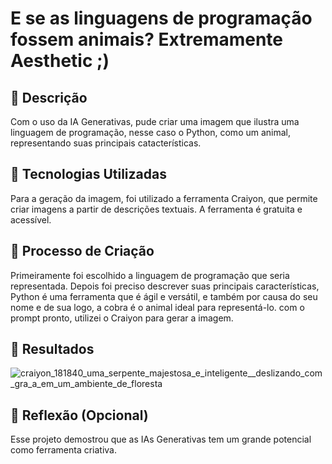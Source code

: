 # E se as linguagens de programação fossem animais? Extremamente Aesthetic ;)

## 📒 Descrição
Com o uso da IA Generativas, pude criar uma imagem que ilustra uma linguagem de programação, nesse caso o Python, como um animal, representando suas principais catacterísticas.

## 🤖 Tecnologias Utilizadas
Para a geração da imagem, foi utilizado a ferramenta Craiyon, que permite criar imagens a partir de descrições textuais. A ferramenta é gratuita e acessível.

## 🧐 Processo de Criação
Primeiramente foi escolhido a linguagem de programação que seria representada. 
Depois foi preciso descrever suas principais características, Python é uma ferramenta que é ágil e versátil, e também por causa do seu nome e de sua logo, a cobra é o animal ideal para representá-lo.
com o prompt pronto, utilizei o Craiyon para gerar a imagem.

## 🚀 Resultados
![craiyon_181840_uma_serpente_majestosa_e_inteligente__deslizando_com_gra_a_em_um_ambiente_de_floresta](https://github.com/Andria-Stone/lab-natty-or-not/assets/168233311/be5555e6-09ce-40a8-9ee5-17fd89690fbb)

## 💭 Reflexão (Opcional)
Esse projeto demostrou que as IAs Generativas tem um grande potencial como ferramenta criativa.
